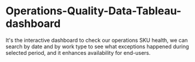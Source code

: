 # Operations-Quality-Data-Tableau-dashboard
It's the interactive dashboard to check our operations SKU health, we can search by date and by work type to see what exceptions happened during selected period, and it enhances availability for end-users.
